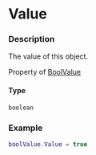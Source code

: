 # Value

### Description

The value of this object.

Property of [BoolValue](/classes/BoolValue/)

#### Type

`boolean`

### Example

```lua
boolValue.Value = true
```

